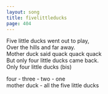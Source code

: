 ```yaml
---
layout: song
title: fivelittleducks
page: 404
---
```


Five little ducks went out to play,  
Over the hills and far away.  
Mother duck said quack quack quack  
But only four little ducks came back.  
Only four little ducks (bis)  

four - three - two - one  
mother duck - all the five little ducks  
